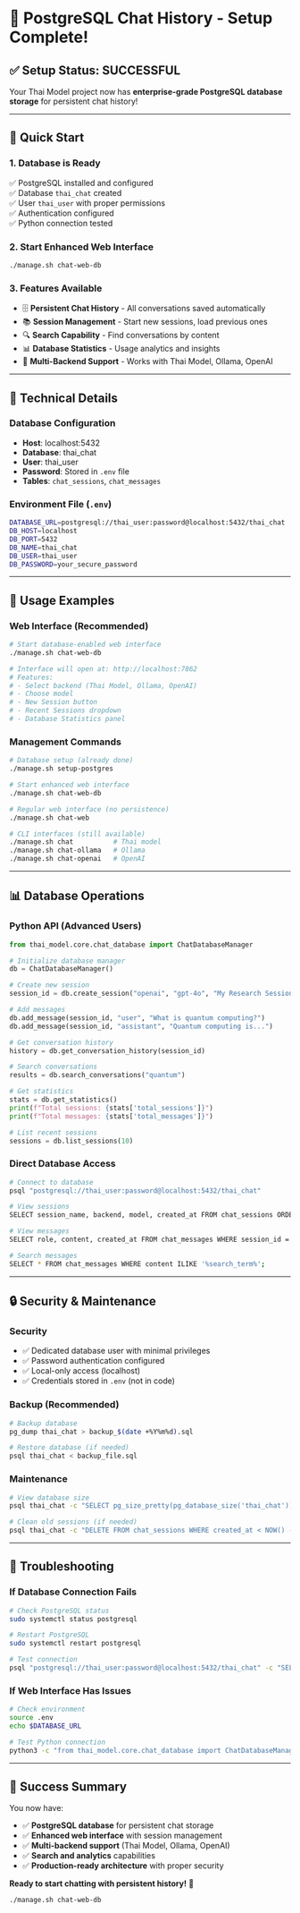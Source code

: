 # 🎉 PostgreSQL Chat History - Setup Complete!

## ✅ **Setup Status: SUCCESSFUL**

Your Thai Model project now has **enterprise-grade PostgreSQL database storage** for persistent chat history!

---

## 🚀 **Quick Start**

### **1. Database is Ready**
✅ PostgreSQL installed and configured  
✅ Database `thai_chat` created  
✅ User `thai_user` with proper permissions  
✅ Authentication configured  
✅ Python connection tested  

### **2. Start Enhanced Web Interface**
```bash
./manage.sh chat-web-db
```

### **3. Features Available**
- 🗄️ **Persistent Chat History** - All conversations saved automatically
- 📚 **Session Management** - Start new sessions, load previous ones
- 🔍 **Search Capability** - Find conversations by content  
- 📊 **Database Statistics** - Usage analytics and insights
- 🔄 **Multi-Backend Support** - Works with Thai Model, Ollama, OpenAI

---

## 🔧 **Technical Details**

### **Database Configuration**
- **Host**: localhost:5432
- **Database**: thai_chat  
- **User**: thai_user
- **Password**: Stored in `.env` file
- **Tables**: `chat_sessions`, `chat_messages`

### **Environment File** (`.env`)
```bash
DATABASE_URL=postgresql://thai_user:password@localhost:5432/thai_chat
DB_HOST=localhost
DB_PORT=5432
DB_NAME=thai_chat  
DB_USER=thai_user
DB_PASSWORD=your_secure_password
```

---

## 🎯 **Usage Examples**

### **Web Interface** (Recommended)
```bash
# Start database-enabled web interface
./manage.sh chat-web-db

# Interface will open at: http://localhost:7862
# Features:
# - Select backend (Thai Model, Ollama, OpenAI)
# - Choose model
# - New Session button
# - Recent Sessions dropdown  
# - Database Statistics panel
```

### **Management Commands**
```bash
# Database setup (already done)
./manage.sh setup-postgres

# Start enhanced web interface  
./manage.sh chat-web-db

# Regular web interface (no persistence)
./manage.sh chat-web

# CLI interfaces (still available)
./manage.sh chat          # Thai model
./manage.sh chat-ollama   # Ollama  
./manage.sh chat-openai   # OpenAI
```

---

## 📊 **Database Operations**

### **Python API** (Advanced Users)
```python
from thai_model.core.chat_database import ChatDatabaseManager

# Initialize database manager
db = ChatDatabaseManager()

# Create new session
session_id = db.create_session("openai", "gpt-4o", "My Research Session")

# Add messages
db.add_message(session_id, "user", "What is quantum computing?")
db.add_message(session_id, "assistant", "Quantum computing is...")

# Get conversation history
history = db.get_conversation_history(session_id)

# Search conversations
results = db.search_conversations("quantum")

# Get statistics
stats = db.get_statistics()
print(f"Total sessions: {stats['total_sessions']}")
print(f"Total messages: {stats['total_messages']}")

# List recent sessions
sessions = db.list_sessions(10)
```

### **Direct Database Access**
```bash
# Connect to database
psql "postgresql://thai_user:password@localhost:5432/thai_chat"

# View sessions
SELECT session_name, backend, model, created_at FROM chat_sessions ORDER BY updated_at DESC;

# View messages  
SELECT role, content, created_at FROM chat_messages WHERE session_id = 'session_uuid';

# Search messages
SELECT * FROM chat_messages WHERE content ILIKE '%search_term%';
```

---

## 🔒 **Security & Maintenance**

### **Security**
- ✅ Dedicated database user with minimal privileges
- ✅ Password authentication configured
- ✅ Local-only access (localhost)
- ✅ Credentials stored in `.env` (not in code)

### **Backup** (Recommended)
```bash
# Backup database
pg_dump thai_chat > backup_$(date +%Y%m%d).sql

# Restore database (if needed)
psql thai_chat < backup_file.sql
```

### **Maintenance**
```bash
# View database size
psql thai_chat -c "SELECT pg_size_pretty(pg_database_size('thai_chat'));"

# Clean old sessions (if needed)
psql thai_chat -c "DELETE FROM chat_sessions WHERE created_at < NOW() - INTERVAL '30 days';"
```

---

## 🚨 **Troubleshooting**

### **If Database Connection Fails**
```bash
# Check PostgreSQL status
sudo systemctl status postgresql

# Restart PostgreSQL
sudo systemctl restart postgresql

# Test connection
psql "postgresql://thai_user:password@localhost:5432/thai_chat" -c "SELECT 1;"
```

### **If Web Interface Has Issues**
```bash
# Check environment
source .env
echo $DATABASE_URL

# Test Python connection
python3 -c "from thai_model.core.chat_database import ChatDatabaseManager; print('OK' if ChatDatabaseManager().test_connection() else 'FAIL')"
```

---

## 🎉 **Success Summary**

You now have:
- ✅ **PostgreSQL database** for persistent chat storage
- ✅ **Enhanced web interface** with session management  
- ✅ **Multi-backend support** (Thai Model, Ollama, OpenAI)
- ✅ **Search and analytics** capabilities
- ✅ **Production-ready architecture** with proper security

**Ready to start chatting with persistent history!** 🚀

```bash
./manage.sh chat-web-db
```